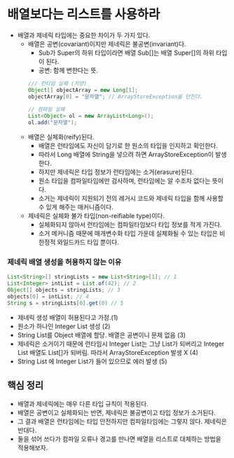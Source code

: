 # 배열보다는 리스트를 사용하라

- 배열과 제네릭 타입에는 중요한 차이가 두 가지 있다.
  - 배열은 공변(covariant)이지만 제네릭은 불공변(invariant)다.
    - Sub가 Super의 하위 타입이라면 배열 Sub[]는 배열 Super[]의 하위 타입이 된다.
    - 공변: 함께 변한다는 뜻.
    ```java
    /// 런타임 실패 (지양)
    Object[] objectArray = new Long[1];
    objectArray[0] = "문자열"; // ArrayStoreException을 던진다.
            
    // 컴파일 실패
    List<Object> ol = new ArrayList<Long>();
    ol.add("문자열");
    
    ```
  - 배열은 실체화(reify)된다.
    - 배열은 런타임에도 자신이 담기로 한 원소의 타입을 인지하고 확인한다.
    - 따라서 Long 배열에 String을 넣으려 하면 ArrayStoreException이 발생한다.
    - 하지만 제네릭은 타입 정보가 런타임에는 소거(erasure)된다.
    - 원소 타입을 컴파일타임에만 검사하며, 런타임에는 알 수조차 없다는 뜻이다.
    - 소거는 제네릭이 지원되기 전의 레거시 코드와 제네릭 타입을 함께 사용할 수 있게 해주는 매커니즘이다.
  - 제네릭은 실체화 불가 타입(non-reifiable type)이다.
    - 실체화되지 않아서 런타임에는 컴파일타임보다 타입 정보를 적게 가진다.
    - 소거 메커니즘 때문에 매개변수화 타입 가운데 실체화될 수 있는 타입은 비한정적 와일드카드 타입 뿐이다.

### 제네릭 배열 생성을 허용하지 않는 이유

```java
List<String>[] stringLists = new List<String>[1]; // 1
List<Integer> intList = List.of(42); // 2
Object[] objects = stringLists; // 3
objects[0] = intList; // 4
String s = stringLists[0].get(0) // 5
```

- 제네릭 생성 배열이 허용된다고 가정.(1)
- 원소가 하나인 Integer List 생성 (2)
- String List를 Object 배열에 할당. 배열은 공변이니 문제 없음 (3)
- 제네릭은 소거이기 때문에 런타임시 Integer List는 그냥 List가 되버리고 Integer List 배열도 List[]가 되버림. 따라서 ArrayStoreException 발생 X (4)
- String List 에 Integer List가 들어 있으므로 에러 발생 (5)

## 핵심 정리

- 배열과 제네릭에는 매우 다른 타입 규칙이 적용된다.
- 배열은 공변이고 실체화되는 반면, 제네릭은 불공변이고 타입 정보가 소거된다.
- 그 결과 배열은 런타임에는 타입 안전하지만 컴파일타임에는 그렇지 않다. 제네릭은 반대다.
- 둘을 섞어 쓰다가 컴파일 오류나 경고를 만나면 배열을 리스트로 대체하는 방법을 적용해보자.
